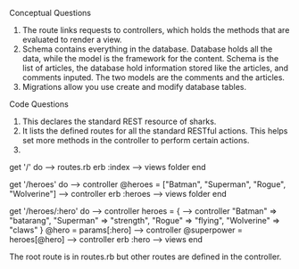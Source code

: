 Conceptual Questions
1. The route links requests to controllers, which holds the methods that are evaluated to render a view. 
2. Schema contains everything in the database. Database holds all the data, while the model is the framework for the content. Schema is the list of articles, the database hold information stored like the articles, and comments inputed. The two models are the comments and the articles. 
3. Migrations allow you use create and modify database tables.  


Code Questions
1. This declares the standard REST resource of sharks.
2. It lists the defined routes for all the standard RESTful actions. This helps set more methods in the controller to perform certain actions. 
3. 

get '/' do --> routes.rb
  erb :index --> views folder
end

get '/heroes' do --> controller
  @heroes = ["Batman", "Superman", "Rogue", "Wolverine"] --> controller 
  erb :heroes --> views folder
end

get '/heroes/:hero' do --> controller
  heroes = {                        --> controller 
            "Batman" => "batarang",
            "Superman" => "strength",
            "Rogue" => "flying",
            "Wolverine" => "claws"
            }
  @hero = params[:hero] --> controller
  @superpower = heroes[@hero] --> controller
  erb :hero --> views
end

The root route is in routes.rb but other routes are defined in the controller. 